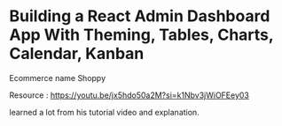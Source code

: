 # Building a React Admin Dashboard App With Theming, Tables, Charts, Calendar, Kanban 
 Ecommerce name Shoppy

Resource :
https://youtu.be/jx5hdo50a2M?si=k1Nbv3jWiOFEey03

learned a lot from his tutorial video and explanation.
